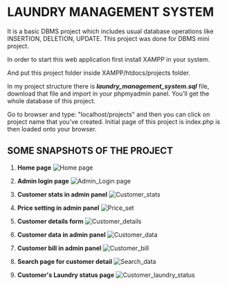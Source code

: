 # LAUNDRY MANAGEMENT SYSTEM


It is a basic DBMS project which includes usual database operations like INSERTION, DELETION, UPDATE. This project was done for DBMS mini project.

In order to start this web application first install XAMPP in your system.

And put this project folder inside XAMPP/htdocs/projects folder.

In my project structure there is **_laundry_management_system.sql_** file, download that file and import in your phpmyadmin panel. You'll get the whole database of this project.

Go to browser and type: "localhost/projects" and then you can click on project name that you've created. Initial page of this project is index.php is then loaded onto your browser.  


## SOME SNAPSHOTS OF THE PROJECT

1. **Home page**
![Home page](images/HomePage.webp)

2. **Admin login page**
![Admin_Login page](images/AdminLogin.png)

3. **Customer stats in admin panel**
![Customer_stats](images/CustomersStat.png)

4. **Price setting in admin panel**
![Price_set](images/PriceSet.png)

5. **Customer details form**
![Customer_details](images/CustomerDetail.png)

6. **Customer data in admin panel**
![Customer_data](images/CustomerData.png)

7. **Customer bill in admin panel**
![Customer_bill](images/CustomerBill.png)

8. **Search page for customer detail**
![Search_data](images/SearchData.png)

9. **Customer's Laundry status page**
![Customer_laundry_status](images/CustomerStatus.png)
